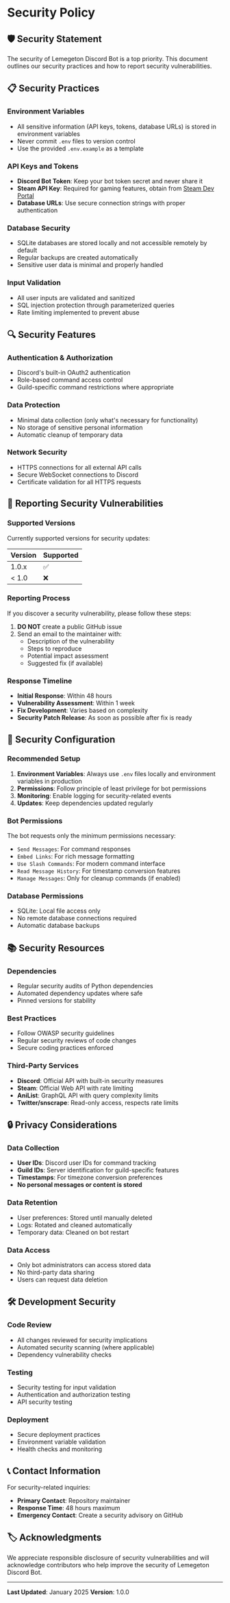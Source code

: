# Security Policy

## 🛡️ Security Statement

The security of Lemegeton Discord Bot is a top priority. This document outlines our security practices and how to report security vulnerabilities.

## 📋 Security Practices

### Environment Variables
- All sensitive information (API keys, tokens, database URLs) is stored in environment variables
- Never commit `.env` files to version control
- Use the provided `.env.example` as a template

### API Keys and Tokens
- **Discord Bot Token**: Keep your bot token secret and never share it
- **Steam API Key**: Required for gaming features, obtain from [Steam Dev Portal](https://steamcommunity.com/dev/apikey)
- **Database URLs**: Use secure connection strings with proper authentication

### Database Security
- SQLite databases are stored locally and not accessible remotely by default
- Regular backups are created automatically
- Sensitive user data is minimal and properly handled

### Input Validation
- All user inputs are validated and sanitized
- SQL injection protection through parameterized queries
- Rate limiting implemented to prevent abuse

## 🔍 Security Features

### Authentication & Authorization
- Discord's built-in OAuth2 authentication
- Role-based command access control
- Guild-specific command restrictions where appropriate

### Data Protection
- Minimal data collection (only what's necessary for functionality)
- No storage of sensitive personal information
- Automatic cleanup of temporary data

### Network Security
- HTTPS connections for all external API calls
- Secure WebSocket connections to Discord
- Certificate validation for all HTTPS requests

## 🚨 Reporting Security Vulnerabilities

### Supported Versions

Currently supported versions for security updates:

| Version | Supported          |
| ------- | ------------------ |
| 1.0.x   | :white_check_mark: |
| < 1.0   | :x:                |

### Reporting Process

If you discover a security vulnerability, please follow these steps:

1. **DO NOT** create a public GitHub issue
2. Send an email to the maintainer with:
   - Description of the vulnerability
   - Steps to reproduce
   - Potential impact assessment
   - Suggested fix (if available)

### Response Timeline

- **Initial Response**: Within 48 hours
- **Vulnerability Assessment**: Within 1 week
- **Fix Development**: Varies based on complexity
- **Security Patch Release**: As soon as possible after fix is ready

## 🔧 Security Configuration

### Recommended Setup

1. **Environment Variables**: Always use `.env` files locally and environment variables in production
2. **Permissions**: Follow principle of least privilege for bot permissions
3. **Monitoring**: Enable logging for security-related events
4. **Updates**: Keep dependencies updated regularly

### Bot Permissions

The bot requests only the minimum permissions necessary:

- `Send Messages`: For command responses
- `Embed Links`: For rich message formatting
- `Use Slash Commands`: For modern command interface
- `Read Message History`: For timestamp conversion features
- `Manage Messages`: Only for cleanup commands (if enabled)

### Database Permissions

- SQLite: Local file access only
- No remote database connections required
- Automatic database backups

## 📚 Security Resources

### Dependencies
- Regular security audits of Python dependencies
- Automated dependency updates where safe
- Pinned versions for stability

### Best Practices
- Follow OWASP security guidelines
- Regular security reviews of code changes
- Secure coding practices enforced

### Third-Party Services
- **Discord**: Official API with built-in security measures
- **Steam**: Official Web API with rate limiting
- **AniList**: GraphQL API with query complexity limits
- **Twitter/snscrape**: Read-only access, respects rate limits

## 🔒 Privacy Considerations

### Data Collection
- **User IDs**: Discord user IDs for command tracking
- **Guild IDs**: Server identification for guild-specific features
- **Timestamps**: For timezone conversion preferences
- **No personal messages or content is stored**

### Data Retention
- User preferences: Stored until manually deleted
- Logs: Rotated and cleaned automatically
- Temporary data: Cleaned on bot restart

### Data Access
- Only bot administrators can access stored data
- No third-party data sharing
- Users can request data deletion

## 🛠️ Development Security

### Code Review
- All changes reviewed for security implications
- Automated security scanning (where applicable)
- Dependency vulnerability checks

### Testing
- Security testing for input validation
- Authentication and authorization testing
- API security testing

### Deployment
- Secure deployment practices
- Environment variable validation
- Health checks and monitoring

## 📞 Contact Information

For security-related inquiries:
- **Primary Contact**: Repository maintainer
- **Response Time**: 48 hours maximum
- **Emergency Contact**: Create a security advisory on GitHub

## 🏷️ Acknowledgments

We appreciate responsible disclosure of security vulnerabilities and will acknowledge contributors who help improve the security of Lemegeton Discord Bot.

---

**Last Updated**: January 2025
**Version**: 1.0.0